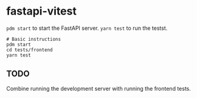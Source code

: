 # fastapi-vitest

`pdm start` to start the FastAPI server.
`yarn test` to run the testst.
```
# Basic instructions
pdm start
cd tests/frontend
yarn test
```

## TODO
Combine running the development server with running the frontend tests.
